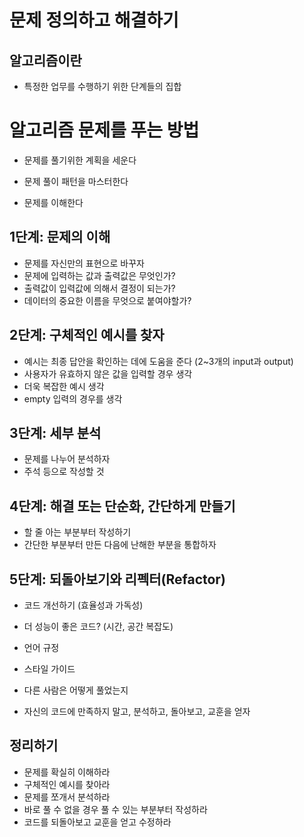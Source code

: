 # 문제 정의하고 해결하기

## 알고리즘이란

- 특정한 업무를 수행하기 위한 단계들의 집합

# 알고리즘 문제를 푸는 방법

- 문제를 풀기위한 계획을 세운다
- 문제 풀이 패턴을 마스터한다

- 문제를 이해한다

## 1단계: 문제의 이해

- 문제를 자신만의 표현으로 바꾸자
- 문제에 입력하는 값과 출력값은 무엇인가?
- 출력값이 입력값에 의해서 결정이 되는가?
- 데이터의 중요한 이름을 무엇으로 붙여야할가?

## 2단계: 구체적인 예시를 찾자

- 예시는 최종 답안을 확인하는 데에 도움을 준다 (2~3개의 input과 output)
- 사용자가 유효하지 않은 값을 입력할 경우 생각
- 더욱 복잡한 예시 생각
- empty 입력의 경우를 생각

## 3단계: 세부 분석

- 문제를 나누어 분석하자
- 주석 등으로 작성할 것

## 4단계: 해결 또는 단순화, 간단하게 만들기

- 할 줄 아는 부분부터 작성하기
- 간단한 부분부터 만든 다음에 난해한 부분을 통합하자

## 5단계: 되돌아보기와 리펙터(Refactor)

- 코드 개선하기 (효율성과 가독성)
- 더 성능이 좋은 코드? (시간, 공간 복잡도)
- 언어 규정
- 스타일 가이드
- 다른 사람은 어떻게 풀었는지

- 자신의 코드에 만족하지 말고, 분석하고, 돌아보고, 교훈을 얻자

## 정리하기

- 문제를 확실히 이해하라
- 구체적인 예시를 찾아라
- 문제를 쪼개서 분석하라
- 바로 풀 수 없을 경우 풀 수 있는 부분부터 작성하라
- 코드를 되돌아보고 교훈을 얻고 수정하라
